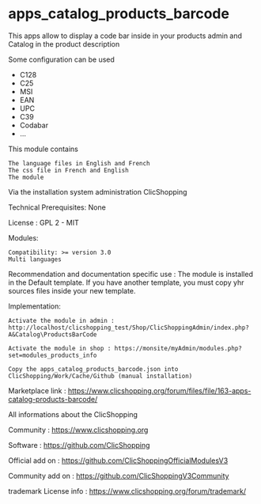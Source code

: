 # apps_catalog_products_barcode

This apps allow to display a code bar inside in your products admin and Catalog in the product description 

Some configuration can be used
- C128
- C25
- MSI
- EAN
- UPC
- C39
- Codabar
- ...

This module contains

    The language files in English and French
    The css file in French and English
    The module

Via the installation system administration ClicShopping

Technical Prerequisites: None

License : GPL 2 - MIT

Modules:

    Compatibility: >= version 3.0
    Multi languages

Recommendation and documentation specific use : 
The module is installed in the Default template. If you have another template, you must copy yhr sources files inside your new template.

Implementation:

    Activate the module in admin : http://localhost/clicshopping_test/Shop/ClicShoppingAdmin/index.php?A&Catalog\ProductsBarCode

    Activate the module in shop : https://monsite/myAdmin/modules.php?set=modules_products_info

    Copy the apps_catalog_products_barcode.json into ClicShopping/Work/Cache/Github (manual installation)
    
Marketplace link : https://www.clicshopping.org/forum/files/file/163-apps-catalog-products-barcode/

All informations about the ClicShopping

Community : https://www.clicshopping.org

Software : https://github.com/ClicShopping

Official add on : https://github.com/ClicShoppingOfficialModulesV3

Community add on : https://github.com/ClicShoppingV3Community

trademark License info : https://www.clicshopping.org/forum/trademark/
